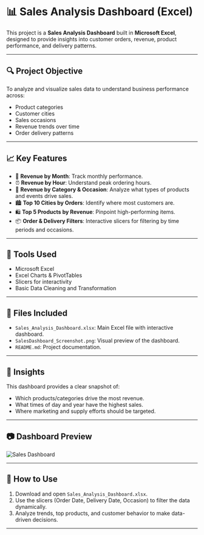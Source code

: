 # 📊 Sales Analysis Dashboard (Excel)

This project is a **Sales Analysis Dashboard** built in **Microsoft Excel**, designed to provide insights into customer orders, revenue, product performance, and delivery patterns.

---

## 🔍 Project Objective
To analyze and visualize sales data to understand business performance across:
- Product categories
- Customer cities
- Sales occasions
- Revenue trends over time
- Order delivery patterns

---

## 📈 Key Features
- 📅 **Revenue by Month**: Track monthly performance.
- ⏰ **Revenue by Hour**: Understand peak ordering hours.
- 🎁 **Revenue by Category & Occasion**: Analyze what types of products and events drive sales.
- 🏙️ **Top 10 Cities by Orders**: Identify where most customers are.
- 🛍️ **Top 5 Products by Revenue**: Pinpoint high-performing items.
- 📦 **Order & Delivery Filters**: Interactive slicers for filtering by time periods and occasions.

---

## 💼 Tools Used
- Microsoft Excel
- Excel Charts & PivotTables
- Slicers for interactivity
- Basic Data Cleaning and Transformation

---

## 📁 Files Included
- `Sales_Analysis_Dashboard.xlsx`: Main Excel file with interactive dashboard.
- `SalesDashboard_Screenshot.png`: Visual preview of the dashboard.
- `README.md`: Project documentation.

---

## 📝 Insights
This dashboard provides a clear snapshot of:
- Which products/categories drive the most revenue.
- What times of day and year have the highest sales.
- Where marketing and supply efforts should be targeted.

---

## 📷 Dashboard Preview

![Sales Dashboard](./SalesDashboard_Screenshot.png)

---

## 🚀 How to Use
1. Download and open `Sales_Analysis_Dashboard.xlsx`.
2. Use the slicers (Order Date, Delivery Date, Occasion) to filter the data dynamically.
3. Analyze trends, top products, and customer behavior to make data-driven decisions.

---
